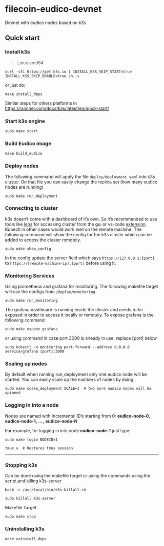# filecoin-eudico-devnet
Devnet with eudico nodes based on k3s


## Quick start

  

### Install k3s

> Linux amd64
```
curl -sfL https://get.k3s.io | INSTALL_K3S_SKIP_START=true INSTALL_K3S_SKIP_ENABLE=true sh -s
```

or just do:
```
make install_deps
```
Similar steps for others platforms in https://rancher.com/docs/k3s/latest/en/quick-start/


### Start k3s engine
```
sudo make start
```
  

### Build Eudico image
```
make build_eudico
  ```

### Deploy nodes

The following command will apply the file `deploy/deployment.yaml` into k3s cluster. On that file you can easily change the replica set (how many eudico nodes are running)
```
sudo make run_deployment
```
  

### Connecting to cluster

k3s doesn’t come with a dashboard of it’s own. So it’s recommended to use tools like [lens](https://k8slens.dev/) for accessing cluster from the gui or vs-code [extension](https://code.visualstudio.com/docs/azure/kubernetes). Kubectl in other cases would work well on the remote machine. The following command will show the config for the k3s cluster which can be added to access the cluster remotely.
```
sudo make show_config
```

In the config update the server field which says `https://127.0.0.1:[port]` to `https://[remote-machine-ip]:[port]` before using it.

  

### Monitoring Services

Using prometheus and grafana for monitoring. The following makefile target will use the configs from `/deploy/monitoring`
```
sudo make run_monitoring
```
The grafana dashboard is running inside the cluster and needs to be exposed in order to access it locally or remotely. To expose grafana is the following command:
```
sudo make expose_grafana
```
or using command in case port 3000 is already in use, replace [port] below
```
sudo kubectl -n monitoring port-forward --address 0.0.0.0 service/grafana [port]:3000
```

  

### Scaling up nodes

By default when running run_deployment only one eudico node will be started. You can easily scale up the numbers of nodes by doing:
```
sudo make scale_deployment SCALE=3  # two more eudico nodes will be spinned
```
  

### Logging in into a node

Nodes are named with incremental ID’s starting from 0: **eudico-node-0, eudico-node-1, ... , eudico-node-N**

For example, for logging in into node **eudico-node-1** just type:
```
sudo make login NODEID=1

tmux a  # Restores tmux session 
```
  
 ---

### Stopping k3s

Can be done using the makefile target or using the commands using the script and killing k3s-server
```
bash -c /usr/local/bin/k3s-killall.sh

sudo killall k3s-server
```
Makefile Target
```
sudo make stop
```
  

### Uninstalling k3s
```
make uninstall_deps
```
